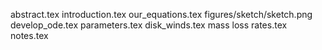 abstract.tex
introduction.tex
our_equations.tex
figures/sketch/sketch.png
develop_ode.tex
parameters.tex
disk_winds.tex
mass loss rates.tex
notes.tex